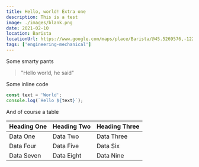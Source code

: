 ```yaml
---
title: Hello, world! Extra one
description: This is a test
image: ./images/blank.png
date: 2021-02-10
location: Barista
locationUrl: https://www.google.com/maps/place/Barista/@45.5269576,-122.6867319,17z/data=!3m1!4b1!4m5!3m4!1s0x549509f8cea1d88b:0xc17e2908aff5ebbc!8m2!3d45.5269539!4d-122.6845432
tags: ['engineering-mechanical']
---
```


Some smarty pants

> "Hello world, he said"

Some inline code

```javascript
const text = 'World';
console.log(`Hello ${text}`);
```

And of course a table

| Heading One | Heading Two | Heading Three |
| ----------- | ----------- | ------------- |
| Data One    | Data Two    | Data Three    |
| Data Four   | Data Five   | Data Six      |
| Data Seven  | Data Eight  | Data Nine     |
